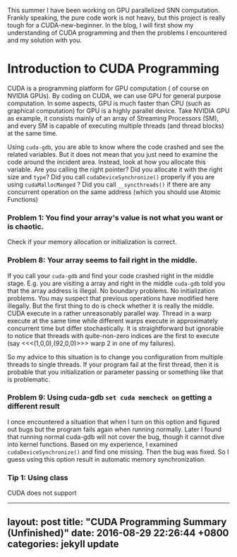 


This summer I have been working on GPU parallelized SNN computation. Frankly speaking, the pure code work is not heavy, but this project is really tough for a CUDA-new-beginner. In the blog, I will first show my understanding of CUDA programming and then the problems I encountered and my solution  with you.

# Introduction to CUDA Programming

CUDA is a programming platform for GPU computation ( of course on NVIDIA GPUs). By coding on CUDA, we can use GPU for general purpose computation. In some aspects, GPU is much faster than CPU (such as graphical computation) for GPU is a highly parallel device. Take NVIDIA GPU as example, it consists mainly of an array of Streaming Processors (SM), and every SM is capable of executing multiple threads (and thread blocks) at the same time.


Using `cuda-gdb`, you are able to know where the code crashed and see the related variables. But it does not mean that you just need to examine the code around the incident area. Instead, look at how you allocate this variable. Are you calling the right pointer? Did you allocate it with the right size and `type`? Did you call `cudaDeviceSynchronize()` properly if you are using `cudaMallocManged` ? Did you call `__syncthreads()` if there are any concurrent operation on the same address (which you should use Atomic Functions)

### Problem 1: You find your array's value is not what you want or is chaotic.

Check if your memory allocation or initialization is correct.

### Problem 8: Your array seems to fail right in the middle.

If you call your `cuda-gdb` and find your code crashed right in the middle stage. E.g. you are visiting a array and right in the middle `cuda-gdb` told you that the array address is illegal. No boundary problems. No initialization problems. You may suspect that previous operations have modified here illegally. But the first thing to do is check whether it is really the middle. CUDA execute in a rather unreasonably parallel way. Thread in a warp execute at the same time while different warps execute in approximately concurrent time but differ stochastically. It is straightforward but ignorable to notice that threads with quite-non-zero indices are the first to execute (say <<<(1,0,0),(92,0,0)>>> warp 2 in one of my failures).

So my advice to this situation is to change you configuration from multiple threads to single threads.
If your program fail at the first thread, then it is probable that you initialization or parameter passing or something like that is problematic.

### Problem 9: Using cuda-gdb `set cuda memcheck on` getting a different result

I once encountered a situation that when I turn on this option and figured out bugs but the program fails again when running normally. Later I found that running normal cuda-gdb will not cover the bug, though it cannot dive into kernel functions. Based on my experience, I examined  `cudaDeviceSynchronize()` and find one missing. Then the bug was fixed. So I guess using this option result in automatic memory synchronization.

### Tip 1: Using class

CUDA does not support


---
layout: post
title:  "CUDA Programming Summary (Unfinished)"
date:   2016-08-29 22:26:44 +0800
categories: jekyll update
---
